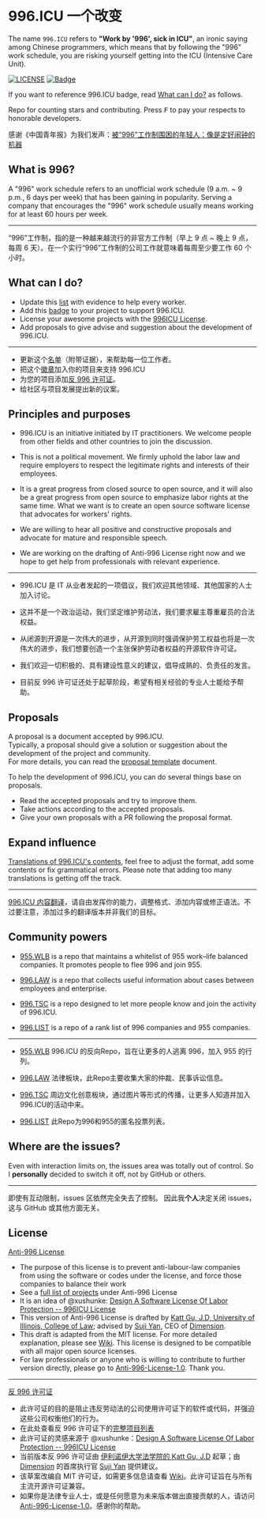 996.ICU 一个改变
=======

The name `996.ICU` refers to **"Work by '996', sick in ICU"**, an ironic saying among Chinese programmers, which means that by following the "996" work schedule, you are risking yourself getting into the ICU (Intensive Care Unit).

[![LICENSE](https://img.shields.io/badge/license-Anti%20996-blue.svg)](https://github.com/996icu/996.ICU/blob/master/LICENSE)
[![Badge](https://img.shields.io/badge/link-996.icu-red.svg)](https://996.icu/#/zh_CN)

If you want to reference 996.ICU badge, read [What can I do?](#what-can-i-do) as follows.

Repo for counting stars and contributing. Press <kbd>F</kbd> to pay your respects to honorable developers.

感谢《中国青年报》为我们发声：[被“996”工作制围困的年轻人：像是定好闹钟的机器](http://zqb.cyol.com/html/2019-04/02/nw.D110000zgqnb_20190402_1-02.htm)

What is 996?
---

A "996" work schedule refers to an unofficial work schedule (9 a.m. ~ 9 p.m., 6 days per week) that has been gaining in popularity. Serving a company that encourages the "996" work schedule usually means working for at least 60 hours per week.

*****

“996”工作制，指的是一种越来越流行的非官方工作制（早上 9 点 ~ 晚上 9 点，每周 6 天）。在一个实行“996”工作制的公司工作就意味着每周至少要工作 60 个小时。

What can I do?
---

- Update this [list](blacklist/blacklist.md) with evidence to help every worker.  
- Add this [badge](externals/instruction.md) to your project to support 996.ICU.  
- License your awesome projects with the [996ICU License](LICENSE).  
- Add proposals to give advise and suggestion about the development of 996.ICU.

*****

- 更新这个[名单](blacklist/blacklist.md)（附带证据），来帮助每一位工作者。
- 把这个[徽章](externals/instruction.md)加入你的项目来支持 996.ICU
- 为您的项目添加[反 996 许可证](LICENSE_CN)。
- 给社区与项目发展提出新的议案。

Principles and purposes
---

* 996.ICU is an initiative initiated by IT practitioners. We welcome people from other fields and other countries to join the discussion.

* This is not a political movement. We firmly uphold the labor law and require employers to respect the legitimate rights and interests of their employees.

* It is a great progress from closed source to open source, and it will also be a great progress from open source to emphasize labor rights at the same time. What we want is to create an open source software license that advocates for workers' rights.

* We are willing to hear all positive and constructive proposals and advocate for mature and responsible speech.

* We are working on the drafting of Anti-996 License right now and we hope to get help from professionals with relevant experience.

*****

* 996.ICU 是 IT 从业者发起的一项倡议，我们欢迎其他领域、其他国家的人士加入讨论。

* 这并不是一个政治运动，我们坚定维护劳动法，我们要求雇主尊重雇员的合法权益。

* 从闭源到开源是一次伟大的进步，从开源到同时强调保护劳工权益也将是一次伟大的进步，我们想要创造一个主张保护劳动者权益的开源软件许可证。

* 我们欢迎一切积极的、具有建设性意义的建议，倡导成熟的、负责任的发言。

* 目前反 996 许可证还处于起草阶段，希望有相关经验的专业人士能给予帮助。

Proposals
---
A proposal is a document accepted by 996.ICU.  
Typically, a proposal should give a solution or suggestion about the development of the project and community.  
For more details, you can read the [proposal template](proposal/proposal_template.md) document.  

To help the development of 996.ICU, you can do several things base on proposals.

- Read the accepted proposals and try to improve them.
- Take actions according to the accepted proposals.
- Give your own proposals with a PR following the proposal format.


Expand influence
---

[Translations of 996.ICU's contents](i18n/i18n.md), feel free to adjust the format, add some contents or fix grammatical errors. Please note that adding too many translations is getting off the track.

*****

[996.ICU 内容翻译](i18n/i18n.md)，请自由发挥你的能力，调整格式、添加内容或修正语法。不过要注意，添加过多的翻译版本并非我们的目标。

Community powers
---

 - [955.WLB](https://github.com/formulahendry/955.WLB) is a repo that maintains a whitelist of 955 work–life balanced companies. It promotes people to flee 996 and join 955.

 - [996.LAW](https://github.com/Y1ran/996.Law) is a repo that collects useful information about cases between employees and enterprise.

 - [996.TSC](https://github.com/lxlxw/996.TSC) is a repo designed to let more people know and join the activity of 996.ICU.

 - [996.LIST](https://github.com/fengT-T/996_list) is a repo of a rank list of 996 companies and 955 companies.
 
*****

 - [955.WLB](https://github.com/formulahendry/955.WLB) 996.ICU 的反向Repo，旨在让更多的人逃离 996，加入 955 的行列。

 - [996.LAW](https://github.com/Y1ran/996.Law) 法律板块，此Repo主要收集大家的仲裁、民事诉讼信息。

 - [996.TSC](https://github.com/lxlxw/996.TSC) 周边文化创意板块，通过图片等形式的传播，让更多人知道并加入996.ICU的活动中来。

 - [996.LIST](https://github.com/fengT-T/996_list) 此Repo为996和955的匿名投票列表。

Where are the issues?
---

Even with interaction limits on, the issues area was totally out of control.
So I **personally** decided to switch it off, not by GitHub or others.

*****

即使有互动限制，issues 区依然完全失去了控制。
因此我**个人**决定关闭 issues，这与 GitHub 或其他方面无关。

License
---

[Anti-996 License](LICENSE)

 - The purpose of this license is to prevent anti-labour-law companies from using the software or codes under the license, and force those companies to balance their work
 - See a [full list of projects](awesomelist/projects.md) under Anti-996 License
 - It is an idea of @xushunke: [Design A Software License Of Labor Protection -- 996ICU License](https://github.com/996icu/996.ICU/pull/15642)
 - This version of Anti-996 License is drafted by [Katt Gu, J.D, University of Illinois, College of Law](https://scholar.google.com.sg/citations?user=PTcpQwcAAAAJ&hl=en&oi=ao); advised by [Suji Yan](https://www.linkedin.com/in/tedkoyan/), CEO of [Dimension](https://www.dimension.im).  
 - This draft is adapted from the MIT license. For more detailed explanation, please see [Wiki](https://github.com/kattgu7/996-License-Draft/wiki). This license is designed to be compatible with all major open source licenses.  
 - For law professionals or anyone who is willing to contribute to further version directly, please go to [Anti-996-License-1.0](https://github.com/kattgu7/996-License-Draft). Thank you.

*****

[反 996 许可证](LICENSE)

 - 此许可证的目的是阻止违反劳动法的公司使用许可证下的软件或代码，并强迫这些公司权衡他们的行为。
 - 在此处查看反 996 许可证下的[完整项目列表](awesomelist/projects.md)
 - 此许可证的灵感来源于 @xushunke：[Design A Software License Of Labor Protection -- 996ICU License](https://github.com/996icu/996.ICU/pull/15642)
 - 当前版本反 996 许可证由 [伊利诺伊大学法学院的 Katt Gu, J.D](https://scholar.google.com.sg/citations?user=PTcpQwcAAAAJ&hl=en&oi=ao) 起草；由 [Dimension](https://www.dimension.im) 的首席执行官 [Suji Yan](https://www.linkedin.com/in/tedkoyan/) 提供建议。
 - 该草案改编自 MIT 许可证，如需更多信息请查看 [Wiki](https://github.com/kattgu7/996-License-Draft/wiki)。此许可证旨在与所有主流开源许可证兼容。
 - 如果你是法律专业人士，或是任何愿意为未来版本做出直接贡献的人，请访问 [Anti-996-License-1.0](https://github.com/kattgu7/996-License-Draft)。感谢你的帮助。
